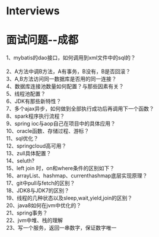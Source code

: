 # Interviews
面试问题--成都
==============
1、mybatis的dao接口，如何调用到xml文件中的sql的？<br>  
2、A方法中调B方法，A有事务，B没有，B是否回滚？<br> 
3、A,B方法访问同一数据库是否用的同一连接？<br> 
4、数据库连接池数量如何配置？与那些因素有关？<br> 
5、线程池配置？<br> 
6、JDK有那些新特性？<br> 
7、多个ajax异步，如何做到全部执行成功后再调用下一个函数？<br> 
8、spark程序执行流程？<br> 
9、spring ioc与aop自己在项目中的具体应用？<br> 
10、oracle函数、存储过程、游标？<br> 
11、sql优化？<br> 
12、springcloud高可用？<br> 
13、zull具体配置？<br> 
14、seluth?<br> 
15、left join 时，on和where条件的区别如下？<br> 
16、arrayList、hashmap、currenthashmap底层实现原理？<br> 
17、git中pull与fetch的区别？<br> 
18、JDK8与JDK7的区别？<br> 
19、线程的几种状态以及sleep,wait,yield,join的区别？<br> 
20、java8如何在jvm中优化的？<br> 
21、spring事务？<br> 
22、jvm中堆、栈的理解<br> 
23、写一个服务，返回一串数字，保证数字唯一<br> 
